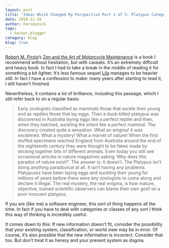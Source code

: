 ```yaml
---
layout: post
title: "Ideas Which Changed My Perspective Part 1 of 5: Platypus Categorisation from *Lila*"
date: 2018-12-29
author: harveynick
tags:
  - hacker,blogger
category: blog
blog: true
---
```


[Robert M. Pirsig](https://en.wikipedia.org/wiki/Robert_M._Pirsig)’s [Zen and the Art of Motorcycle Maintenance](https://amzn.to/2OTQy3J) is a book I recommend without hesitation, but with caveats. It’s an extremely difficult and heavy book. In fact I had to take a break in the middle of reading it for something a bit lighter. It’s less famous sequel [Lila](https://amzn.to/2OV0Bp2) manages to be heavier still. In fact I have a confession to make: many years after starting to read it, I still haven’t finished.

Nevertheless, it contains a lot of brilliance, including this passage, which I still refer back to on a regular basis:

> Early zoologists classified as mammals those that suckle their young and as reptiles those that lay eggs. Then a duck-billed platypus was discovered in Australia laying eggs like a perfect reptile and then, when they hatched, suckling the infant like a perfect mammal.
> The discovery created quite a sensation. What an enigma! it was exclaimed. What a mystery! What a marvel of nature! When the first stuffed specimens reached England from Australia around the end of the eighteenth century they were thought to be fakes made by sticking together bits of different animals. Even today you still see occasional articles in nature magazines asking ‘Why does this paradox of nature exist?’.
> The answer is: it doesn’t. The Platypus isn’t doing anything paradoxical at all. It isn’t having any problems. Platypuses have been laying eggs and suckling their young for millions of years before there were any zoologists to come along and declare it illegal. The real mystery, the real enigma, is how mature, objective, trained scientific observers can blame their own goof on a poor innocent platypus.

If you are (like me) a software engineer, this sort of thing happens all the time.  In fact if you have to deal with categories or classes of any sort I think this way of thinking is incredibly useful.

It comes down to this: If new information doesn’t fit, consider the possibility that your existing system, classification, or world view may be in error. Of course, it’s also possible that the new information is incorrect. Consider that too. But don’t treat it as heresy and your present system as dogma.